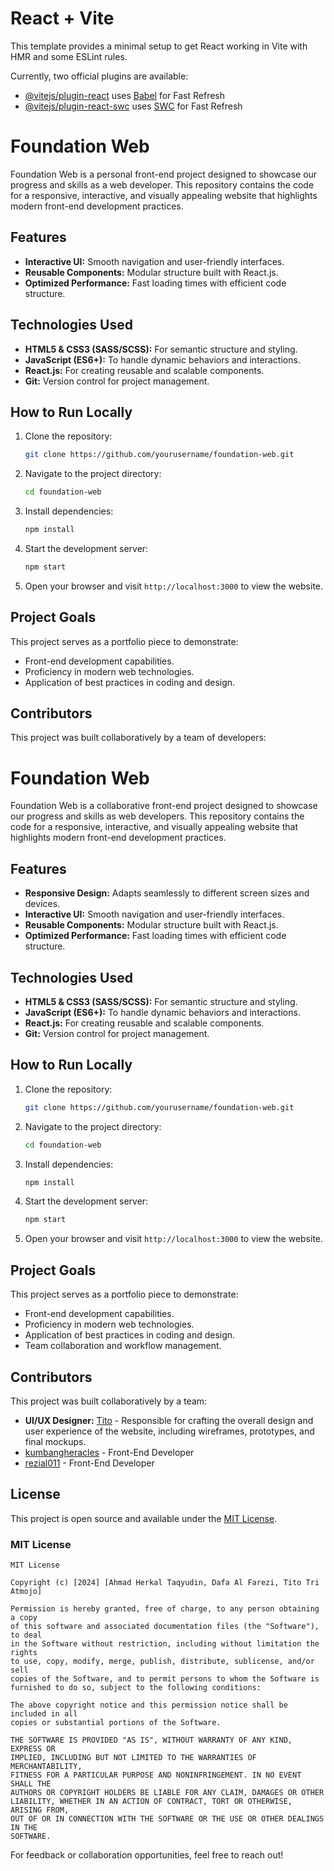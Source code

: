 # React + Vite

This template provides a minimal setup to get React working in Vite with HMR and some ESLint rules.

Currently, two official plugins are available:

- [@vitejs/plugin-react](https://github.com/vitejs/vite-plugin-react/blob/main/packages/plugin-react/README.md) uses [Babel](https://babeljs.io/) for Fast Refresh
- [@vitejs/plugin-react-swc](https://github.com/vitejs/vite-plugin-react-swc) uses [SWC](https://swc.rs/) for Fast Refresh

# Foundation Web

Foundation Web is a personal front-end project designed to showcase our progress and skills as a web developer. This repository contains the code for a responsive, interactive, and visually appealing website that highlights modern front-end development practices.

## Features
- **Interactive UI:** Smooth navigation and user-friendly interfaces.
- **Reusable Components:** Modular structure built with React.js.
- **Optimized Performance:** Fast loading times with efficient code structure.

## Technologies Used
- **HTML5 & CSS3 (SASS/SCSS):** For semantic structure and styling.
- **JavaScript (ES6+):** To handle dynamic behaviors and interactions.
- **React.js:** For creating reusable and scalable components.
- **Git:** Version control for project management.

## How to Run Locally
1. Clone the repository:
   ```bash
   git clone https://github.com/yourusername/foundation-web.git
   ```
2. Navigate to the project directory:
   ```bash
   cd foundation-web
   ```
3. Install dependencies:
   ```bash
   npm install
   ```
4. Start the development server:
   ```bash
   npm start
   ```
5. Open your browser and visit `http://localhost:3000` to view the website.

## Project Goals
This project serves as a portfolio piece to demonstrate:
- Front-end development capabilities.
- Proficiency in modern web technologies.
- Application of best practices in coding and design.

## Contributors
This project was built collaboratively by a team of developers:
# Foundation Web

Foundation Web is a collaborative front-end project designed to showcase our progress and skills as web developers. This repository contains the code for a responsive, interactive, and visually appealing website that highlights modern front-end development practices.

## Features
- **Responsive Design:** Adapts seamlessly to different screen sizes and devices.
- **Interactive UI:** Smooth navigation and user-friendly interfaces.
- **Reusable Components:** Modular structure built with React.js.
- **Optimized Performance:** Fast loading times with efficient code structure.

## Technologies Used
- **HTML5 & CSS3 (SASS/SCSS):** For semantic structure and styling.
- **JavaScript (ES6+):** To handle dynamic behaviors and interactions.
- **React.js:** For creating reusable and scalable components.
- **Git:** Version control for project management.

## How to Run Locally
1. Clone the repository:
   ```bash
   git clone https://github.com/yourusername/foundation-web.git
   ```
2. Navigate to the project directory:
   ```bash
   cd foundation-web
   ```
3. Install dependencies:
   ```bash
   npm install
   ```
4. Start the development server:
   ```bash
   npm start
   ```
5. Open your browser and visit `http://localhost:3000` to view the website.

## Project Goals
This project serves as a portfolio piece to demonstrate:
- Front-end development capabilities.
- Proficiency in modern web technologies.
- Application of best practices in coding and design.
- Team collaboration and workflow management.

## Contributors
This project was built collaboratively by a team:
- **UI/UX Designer:** [Tito](https://github.com/titotriatmojo) - Responsible for crafting the overall design and user experience of the website, including wireframes, prototypes, and final mockups.
- [kumbangheracles](https://github.com/kumbanheracles) - Front-End Developer
- [rezial011](https://github.com/rezial011) - Front-End Developer

## License
This project is open source and available under the [MIT License](LICENSE).

### MIT License
```
MIT License

Copyright (c) [2024] [Ahmad Herkal Taqyudin, Dafa Al Farezi, Tito Tri Atmojo]

Permission is hereby granted, free of charge, to any person obtaining a copy
of this software and associated documentation files (the "Software"), to deal
in the Software without restriction, including without limitation the rights
to use, copy, modify, merge, publish, distribute, sublicense, and/or sell
copies of the Software, and to permit persons to whom the Software is
furnished to do so, subject to the following conditions:

The above copyright notice and this permission notice shall be included in all
copies or substantial portions of the Software.

THE SOFTWARE IS PROVIDED "AS IS", WITHOUT WARRANTY OF ANY KIND, EXPRESS OR
IMPLIED, INCLUDING BUT NOT LIMITED TO THE WARRANTIES OF MERCHANTABILITY,
FITNESS FOR A PARTICULAR PURPOSE AND NONINFRINGEMENT. IN NO EVENT SHALL THE
AUTHORS OR COPYRIGHT HOLDERS BE LIABLE FOR ANY CLAIM, DAMAGES OR OTHER
LIABILITY, WHETHER IN AN ACTION OF CONTRACT, TORT OR OTHERWISE, ARISING FROM,
OUT OF OR IN CONNECTION WITH THE SOFTWARE OR THE USE OR OTHER DEALINGS IN THE
SOFTWARE.
```

For feedback or collaboration opportunities, feel free to reach out!
